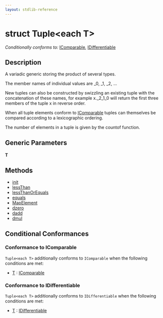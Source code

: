 ```yaml
---
layout: stdlib-reference
---
```


# struct Tuple\<each T\>

*Conditionally conforms to:* [IComparable](../../interfaces/icomparable-01/index.html), [IDifferentiable](../../interfaces/idifferentiable-01/index.html)

## Description

A variadic generic storing the product of several types.

The member names of individual values are <span class='code'>_0</span>, <span class='code'>_1</span>, <span class='code'>_2</span>, ...

New tuples can also be constructed by swizzling an existing tuple with the
concatenation of these names, for example <span class='code'>x._2_1_0</span> will return the first
three members of the tuple <span class='code'>x</span> in reverse order.

When all tuple elements conform to <span class='code'><a href="../../interfaces/icomparable-01/index.html" class="code_type">IComparable</a></span> tuples can themselves be
compared according to a lexicographic ordering.

The number of elements in a tuple is given by the <span class='code'>countof</span> function.


## Generic Parameters

####  <a id="typeparam-T"></a>T

## Methods

* [init](init)
* [lessThan](lessthan-4)
* [lessThanOrEquals](lessthanorequals-48a)
* [equals](equals)
* [MapElement](mapelement-03)
* [dzero](dzero)
* [dadd](dadd)
* [dmul](dmul)

## Conditional Conformances

### Conformance to IComparable
`Tuple<each T>` additionally conforms to `IComparable` when the following conditions are met:

  * [T](index.html#typeparam-T) : [IComparable](../../interfaces/icomparable-01/index.html)
### Conformance to IDifferentiable
`Tuple<each T>` additionally conforms to `IDifferentiable` when the following conditions are met:

  * [T](index.html#typeparam-T) : [IDifferentiable](../../interfaces/idifferentiable-01/index.html)

<!-- RTD-TOC-START
```{toctree}
:titlesonly:
:hidden:

Differential <differential-0>
MapElement <mapelement-03>
dadd <dadd>
dmul <dmul>
dzero <dzero>
equals <equals>
init <init>
lessThan <lessthan-4>
lessThanOrEquals <lessthanorequals-48a>
```
RTD-TOC-END -->
